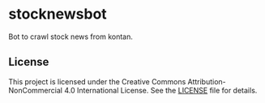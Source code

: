 # stocknewsbot

Bot to crawl stock news from kontan.

## License
This project is licensed under the Creative Commons Attribution-NonCommercial 4.0 International License. See the [LICENSE](LICENSE) file for details.
